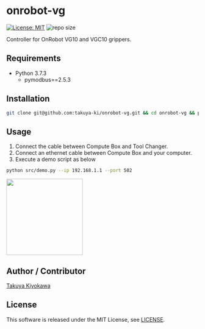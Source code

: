 # onrobot-vg

[![License: MIT](https://img.shields.io/badge/License-MIT-yellow.svg)](https://opensource.org/licenses/MIT)
![repo size](https://img.shields.io/github/repo-size/takuya-ki/onrobot-vg)

Controller for OnRobot VG10 and VGC10 grippers.

## Requirements

- Python 3.7.3
  - pymodbus==2.5.3

## Installation

```bash
git clone git@github.com:takuya-ki/onrobot-vg.git && cd onrobot-vg && pip install -r requirements.txt
```

## Usage

1. Connect the cable between Compute Box and Tool Changer.
2. Connect an ethernet cable between Compute Box and your computer.
3. Execute a demo script as below  
```bash
python src/demo.py --ip 192.168.1.1 --port 502
```

<img src="img/vgc10_2x.gif" height="200">  

## Author / Contributor

[Takuya Kiyokawa](https://takuya-ki.github.io/)

## License

This software is released under the MIT License, see [LICENSE](./LICENSE).
